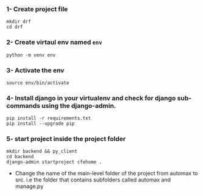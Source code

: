 ### 1- Create project file
```
mkdir drf
cd drf
```

### 2- Create virtaul env named `env`
```
python -m venv env
```

### 3- Activate the env
```
source env/bin/activate
```




### 4- Install django in your virtualenv and check for django sub-commands using the django-admin.
```
pip install -r requirements.txt
pip install --upgrade pip
```

### 5- start project inside the project folder
```
mkdir backend && py_client
cd backend
django-admin startproject cfehome .
```
- Change the name of the main-level folder of the project from automax to src. i.e the folder that contains subfolders called automax and manage.py
